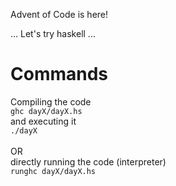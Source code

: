 Advent of Code is here!

... Let's try haskell ... 

# Commands
Compiling the code<br>
```ghc dayX/dayX.hs```<br> 
and executing it<br>
```./dayX```<br>
<br>
OR<br>
directly running the code (interpreter)<br>
```runghc dayX/dayX.hs```<br>
